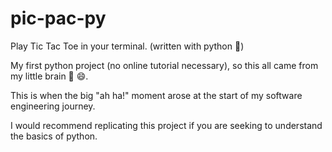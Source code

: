 # pic-pac-py

Play Tic Tac Toe in your terminal. (written with python 🐍)

My first python project (no online tutorial necessary), so this all came from my little brain 🧠 😄.

This is when the big "ah ha!" moment arose at the start of my software engineering journey.

I would recommend replicating this project if you are seeking to understand the basics of python.
